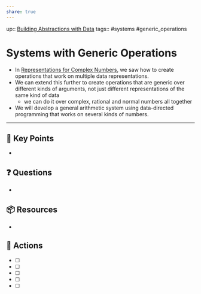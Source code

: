 ```yaml
---
share: true
---
```


up:: [Building Abstractions with Data](./SICP.md#^a2d7d9)
tags:: #systems #generic_operations



# Systems with Generic Operations
- In [Representations for Complex Numbers](./Representations%20for%20Complex%20Numbers.md), we saw how to create operations that work on multiple data representations.
- We can extend this further to create operations that are generic over different kinds of arguments, not just different representations of the same kind of data
	- we can do it over complex, rational and normal numbers all together
- We will develop a general arithmetic system using data-directed programming that works on several kinds of numbers.

---

## 🔑 Key Points
- 
## ❓ Questions
- 
## 📦 Resources
- 
## 🎯 Actions
- [ ] 
- [ ] 
- [ ] 
- [ ] 
- [ ] 